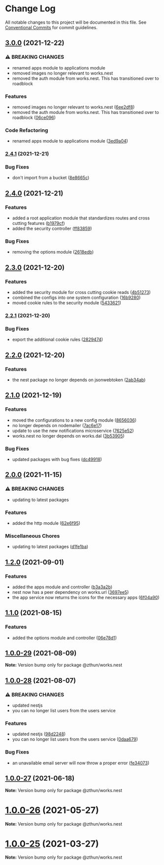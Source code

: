 # Change Log

All notable changes to this project will be documented in this file.
See [Conventional Commits](https://conventionalcommits.org) for commit guidelines.

## [3.0.0](https://github.com/zthun/works/compare/v2.4.1...v3.0.0) (2021-12-22)


### ⚠ BREAKING CHANGES

* renamed apps module to applications module
* removed images no longer relevant to works.nest
* removed the auth module from works.nest.  This has transitioned over to roadblock

### Features

* removed images no longer relevant to works.nest ([6ee2df8](https://github.com/zthun/works/commit/6ee2df80469f48a2fbbab8e7930249f4a169b16b))
* removed the auth module from works.nest.  This has transitioned over to roadblock ([06ce096](https://github.com/zthun/works/commit/06ce096e4bd014a3793c97fa5f7457b075ca0535))


### Code Refactoring

* renamed apps module to applications module ([3ed9a04](https://github.com/zthun/works/commit/3ed9a04de4ea2aa2723b0bee6931667fb7d37fb5))



### [2.4.1](https://github.com/zthun/works/compare/v2.4.0...v2.4.1) (2021-12-21)


### Bug Fixes

* don't import from a bucket ([8e8665c](https://github.com/zthun/works/commit/8e8665c7bb7ee2cb4a1631e781fc2172234cfc38))



## [2.4.0](https://github.com/zthun/works/compare/v2.3.0...v2.4.0) (2021-12-21)


### Features

* added a root application module that standardizes routes and cross cutting features ([b1979cf](https://github.com/zthun/works/commit/b1979cf30400eee2a06c6a8621c2a4b902619ec0))
* added the security controller ([ff83859](https://github.com/zthun/works/commit/ff83859f9e1daab4efebfd2ca3a81f695c1e9b4c))


### Bug Fixes

* removing the options module ([2618edb](https://github.com/zthun/works/commit/2618edbf13c014c8de4e15f906337ffd70090839))



## [2.3.0](https://github.com/zthun/works/compare/v2.2.1...v2.3.0) (2021-12-20)


### Features

* added the security module for cross cutting cookie reads ([4b51273](https://github.com/zthun/works/commit/4b512731c1d0117b0493d5071e3404f05e71d8e9))
* combined the configs into one system configuration ([16b9280](https://github.com/zthun/works/commit/16b928042a664448ca935e77cb3971b2ce77f1b4))
* moved cookie rules to the security module ([5433621](https://github.com/zthun/works/commit/54336214318a8fde31089b1f3c8ccab56e1e945a))



### [2.2.1](https://github.com/zthun/works/compare/v2.2.0...v2.2.1) (2021-12-20)


### Bug Fixes

* export the additional cookie rules ([2829474](https://github.com/zthun/works/commit/28294746ff7b7118f4d1cffb49b06ef1349bc80c))



## [2.2.0](https://github.com/zthun/works/compare/v2.1.0...v2.2.0) (2021-12-20)


### Features

* the nest package no longer depends on jsonwebtoken ([2ab34ab](https://github.com/zthun/works/commit/2ab34ab34db881dc3c9cd91b4f45417f35805ce2))



## [2.1.0](https://github.com/zthun/works/compare/v2.0.0...v2.1.0) (2021-12-19)


### Features

* moved the configurations to a new config module ([8656036](https://github.com/zthun/works/commit/8656036f42db5fd666a19504779876cb5d8a4bc9))
* no longer depends on nodemailer ([7ac6e17](https://github.com/zthun/works/commit/7ac6e172d4ae0d46188973990de7f94475f96135))
* update to use the new notifications microservice ([7625e52](https://github.com/zthun/works/commit/7625e5233e8720996703e98175e3b15aef58b76a))
* works.nest no longer depends on works.dal ([3b53905](https://github.com/zthun/works/commit/3b53905bd5c93c5627f0706d4f4b5ae89cdd8c09))


### Bug Fixes

* updated packages with bug fixes ([dc49918](https://github.com/zthun/works/commit/dc499187c0a25d1a35f5c53ca1290c1bae40e135))



## [2.0.0](https://github.com/zthun/works/compare/v1.4.0...v2.0.0) (2021-11-15)


### ⚠ BREAKING CHANGES

* updating to latest packages

### Features

* added the http module ([62e6f95](https://github.com/zthun/works/commit/62e6f957034e4743060324d1737300e1fef8084a))


### Miscellaneous Chores

* updating to latest packages ([d1fe1ba](https://github.com/zthun/works/commit/d1fe1baf3bd92aa56f46b7d05f1a2d4e330e5e03))



## [1.2.0](https://github.com/zthun/works/compare/v1.1.0...v1.2.0) (2021-09-01)


### Features

* added the apps module and controller ([b3a3a2b](https://github.com/zthun/works/commit/b3a3a2b9142802530b28dc4ce5a32ed29a0e4298))
* nest now has a peer dependency on works.url ([3697ee5](https://github.com/zthun/works/commit/3697ee5034924e3f2fdb7ab70c3c49b8b3bdb3c1))
* the app service now returns the icons for the necessary apps ([6f04a90](https://github.com/zthun/works/commit/6f04a907a9d2da4d68896888b970a514894353c6))



## [1.1.0](https://github.com/zthun/works/compare/v1.0.0...v1.1.0) (2021-08-15)


### Features

* added the options module and controller ([06e78d1](https://github.com/zthun/works/commit/06e78d16c44590f7a3b453721bfe288b807d2405))



## [1.0.0-29](https://github.com/zthun/works/compare/v1.0.0-28...v1.0.0-29) (2021-08-09)

**Note:** Version bump only for package @zthun/works.nest





## [1.0.0-28](https://github.com/zthun/works/compare/v1.0.0-27...v1.0.0-28) (2021-08-07)


### ⚠ BREAKING CHANGES

* updated nestjs
* you can no longer list users from the users service

### Features

* updated nestjs ([98d2248](https://github.com/zthun/works/commit/98d224887a87c2f89fdb2f84cfda3dedc64a69b8))
* you can no longer list users from the users service ([0daa679](https://github.com/zthun/works/commit/0daa67935bc34f167d813486670fb2b572b100c9))


### Bug Fixes

* an unavailable email server will now throw a proper error ([fe34073](https://github.com/zthun/works/commit/fe34073972b89fccc6362305e563a3a0c9f2c3ef))



## [1.0.0-27](https://github.com/zthun/works/compare/v1.0.0-26...v1.0.0-27) (2021-06-18)

**Note:** Version bump only for package @zthun/works.nest





# [1.0.0-26](https://github.com/zthun/works/compare/v1.0.0-25...v1.0.0-26) (2021-05-27)

**Note:** Version bump only for package @zthun/works.nest





# [1.0.0-25](https://github.com/zthun/works/compare/v1.0.0-24...v1.0.0-25) (2021-03-27)

**Note:** Version bump only for package @zthun/works.nest
